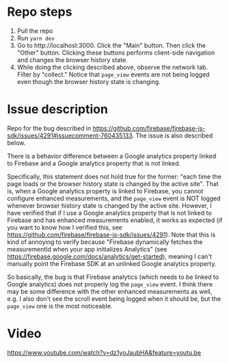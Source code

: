 # Repo steps
1. Pull the repo
2. Run `yarn dev`
3. Go to http://localhost:3000. Click the "Main" button. Then click the "Other" button. Clicking these buttons performs client-side navigation and changes the browser history state.
4. While doing the clicking described above, observe the network tab. Filter by "collect." Notice that `page_view` events are not being logged even though the browser history state is changing.

# Issue description
Repo for the bug described in https://github.com/firebase/firebase-js-sdk/issues/4291#issuecomment-760435133. The issue is also described below.

There is a behavior difference between a Google analytics property linked to Firebase and a Google analytics property that is not linked.

Specifically, this statement does not hold true for the former: "each time the page loads or the browser history state is changed by the active site". That is, when a Google analytics property is linked to Firebase, you cannot configure enhanced measurements, and the `page_view` event is NOT logged whenever browser history state is changed by the active site. However, I have verified that if I use a Google analytics property that is not linked to Firebase and has enhanced measurements enabled, it works as expected (if you want to know how I verified this, see https://github.com/firebase/firebase-js-sdk/issues/4291). Note that this is kind of annoying to verify because "Firebase dynamically fetches the measurementId when your app initializes Analytics" (see https://firebase.google.com/docs/analytics/get-started), meaning I can't manually point the Firebase SDK at an unlinked Google analytics property.

So basically, the bug is that Firebase analytics (which needs to be linked to Google analytics) does not properly log the `page_view` event. I think there may be some difference with the other enhanced measurements as well, e.g. I also don't see the scroll event being logged when it should be, but the `page_view` one is the most noticeable.

# Video

https://www.youtube.com/watch?v=dz1yoJaubHA&feature=youtu.be
